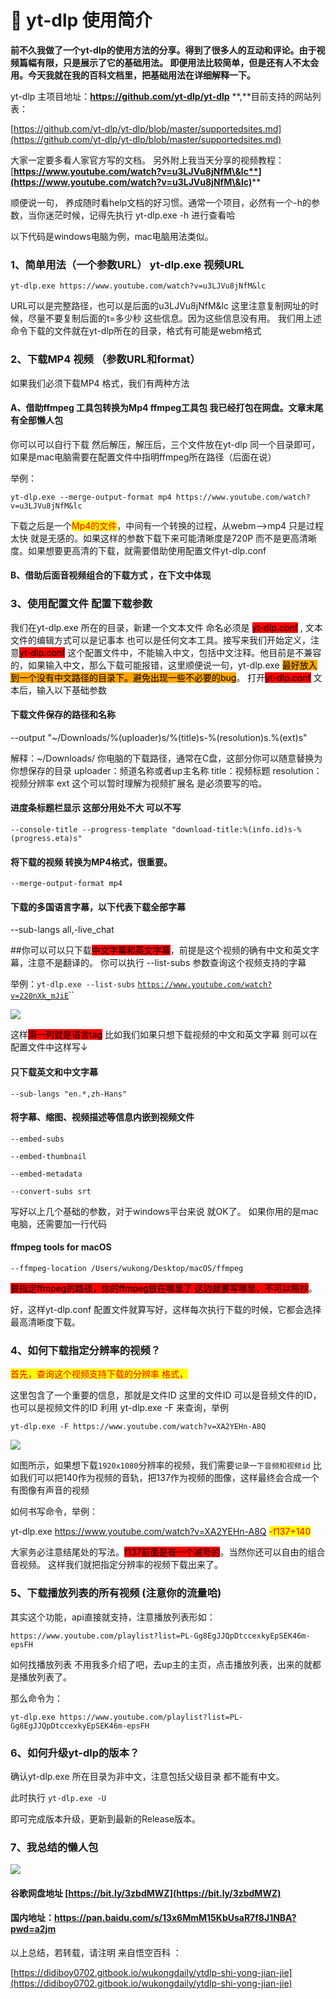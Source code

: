 # 🥳 yt-dlp 使用简介

&#x20;      **前不久我做了一个yt-dlp的使用方法的分享。得到了很多人的互动和评论。由于视频篇幅有限，只是展示了它的基础用法。 即便用法比较简单，但是还有人不太会用。今天我就在我的百科文档里，把基础用法在详细解释一下。**

yt-dlp 主项目地址：**https://github.com/yt-dlp/yt-dlp** **,**目前支持的网站列表：

[https://github.com/yt-dlp/yt-dlp/blob/master/supportedsites.md](https://github.com/yt-dlp/yt-dlp/blob/master/supportedsites.md)

大家一定要多看人家官方写的文档。 另外附上我当天分享的视频教程：[**https://www.youtube.com/watch?v=u3LJVu8jNfM\&lc**](https://www.youtube.com/watch?v=u3LJVu8jNfM\&lc)****

顺便说一句， 养成随时看help文档的好习惯。通常一个项目，必然有一个-h的参数，当你迷茫时候，记得先执行 yt-dlp.exe -h 进行查看哈

以下代码是windows电脑为例，mac电脑用法类似。&#x20;

### 1、简单用法（一个参数URL） yt-dlp.exe 视频URL&#x20;

`yt-dlp.exe https://www.youtube.com/watch?v=u3LJVu8jNfM&lc` &#x20;

&#x20;URL可以是完整路径，也可以是后面的u3LJVu8jNfM\&lc 这里注意复制网址的时候，尽量不要复制后面的t=多少秒 这些信息。因为这些信息没有用。 我们用上述命令下载的文件就在yt-dlp所在的目录，格式有可能是webm格式

### 2、下载MP4 视频 （参数URL和format）&#x20;

如果我们必须下载MP4 格式，我们有两种方法&#x20;

#### A、借助ffmpeg 工具包转换为Mp4 ffmpeg工具包 我已经打包在网盘。文章末尾有全部懒人包

你可以可以自行下载 然后解压，解压后，三个文件放在yt-dlp 同一个目录即可，如果是mac电脑需要在配置文件中指明ffmpeg所在路径（后面在说）

举例：&#x20;

`yt-dlp.exe --merge-output-format mp4 https://www.youtube.com/watch?v=u3LJVu8jNfM&lc`

下载之后是一个<mark style="color:red;">Mp4的文件</mark>，中间有一个转换的过程，从webm——>mp4 只是过程太快 就是无感的。如果这样的参数下载下来可能清晰度是720P 而不是更高清晰度。如果想要更高清的下载，就需要借助使用配置文件yt-dlp.conf

#### B、借助后面音视频组合的下载方式 ，在下文中体现

### 3、使用配置文件 配置下载参数

我们在yt-dlp.exe 所在的目录，新建一个文本文件 命名必须是 <mark style="background-color:red;">yt-dlp.conf</mark> , 文本文件的编辑方式可以是记事本 也可以是任何文本工具。接写来我们开始定义，注意<mark style="background-color:red;">yt-dlp.conf</mark> 这个配置文件中，不能输入中文，包括中文注释。他目前是不兼容的，如果输入中文，那么下载可能报错，这里顺便说一句，yt-dlp.exe <mark style="background-color:orange;">最好放入到一个没有中文路径的目录下。避免出现一些不必要的bug</mark>。 打开<mark style="background-color:red;">yt-dlp.conf</mark> 文本后，输入以下基础参数

#### 下载文件保存的路径和名称

\--output "\~/Downloads/%(uploader)s/%(title)s-%(resolution)s.%(ext)s"

解释：\~/Downloads/ 你电脑的下载路径，通常在C盘，这部分你可以随意替换为你想保存的目录 uploader：频道名称或者up主名称 title：视频标题 resolution：视频分辨率 ext 这个可以暂时理解为视频扩展名 是必须要写的哈。

#### 进度条标题栏显示 这部分用处不大 可以不写

`--console-title --progress-template "download-title:%(info.id)s-%(progress.eta)s"`

#### 将下载的视频 转换为MP4格式，很重要。

`--merge-output-format mp4`

#### 下载的多国语言字幕，以下代表下载全部字幕

\--sub-langs all,-live\_chat

\##你可以可以只下载<mark style="background-color:red;">中文字幕和英文字幕</mark>，前提是这个视频的确有中文和英文字幕，注意不是翻译的。 你可以执行 --list-subs 参数查询这个视频支持的字幕&#x20;

举例：`yt-dlp.exe --list-subs` [`https://www.youtube.com/watch?v=220nXk_mJiE`](https://www.youtube.com/watch?v=220nXk\_mJiE)``

![](.gitbook/assets/支持的字幕.png)

这样<mark style="background-color:red;">第一列就是语言tag</mark> 比如我们如果只想下载视频的中文和英文字幕 则可以在配置文件中这样写↓

#### 只下载英文和中文字幕

`--sub-langs "en.*,zh-Hans"`

#### 将字幕、缩图、视频描述等信息内嵌到视频文件

`--embed-subs`&#x20;

`--embed-thumbnail`&#x20;

`--embed-metadata`

&#x20;`--convert-subs srt`

写好以上几个基础的参数，对于windows平台来说 就OK了。 如果你用的是mac电脑，还需要加一行代码

#### ffmpeg tools for macOS

`--ffmpeg-location /Users/wukong/Desktop/macOS/ffmpeg`

<mark style="background-color:red;">要指定ffmpeg的路径，你的ffmpeg放在哪里了 这边就要写哪里，不可以照抄</mark>。

好，这样yt-dlp.conf 配置文件就算写好，这样每次执行下载的时候，它都会选择最高清晰度下载。

### 4、如何下载指定分辨率的视频？

&#x20;<mark style="color:red;">首先，查询这个视频支持下载的分辨率 格式，</mark>

这里包含了一个重要的信息，那就是文件ID 这里的文件ID 可以是音频文件的ID，也可以是视频文件的ID 利用 yt-dlp.exe -F 来查询，举例

`yt-dlp.exe -F https://www.youtube.com/watch?v=XA2YEHn-A8Q`

![](.gitbook/assets/文件支持的分辨率.png)

如图所示，如果想下载`1920x1080`分辨率的视频，我们需要`记录一下音频和视频id` 比如我们可以把140作为视频的音轨，把137作为视频的图像，这样最终会合成一个有图像有声音的视频

&#x20;如何书写命令，举例：

yt-dlp.exe https://www.youtube.com/watch?v=XA2YEHn-A8Q <mark style="color:red;">-f137+140</mark>

大家务必注意结尾处的写法。<mark style="background-color:red;">f137前面是有一个减号的</mark>。当然你还可以自由的组合音视频。 这样我们就把指定分辨率的视频下载出来了。

### 5、下载播放列表的所有视频 (注意你的流量哈)&#x20;

其实这个功能，api直接就支持，注意播放列表形如：

&#x20;`https://www.youtube.com/playlist?list=PL-Gg8EgJJQpDtccexkyEpSEK46m-epsFH`&#x20;

如何找播放列表 不用我多介绍了吧，去up主的主页，点击播放列表，出来的就都是播放列表了。

&#x20;那么命令为：&#x20;

`yt-dlp.exe https://www.youtube.com/playlist?list=PL-Gg8EgJJQpDtccexkyEpSEK46m-epsFH`

### 6、如何升级yt-dlp的版本？&#x20;

确认yt-dlp.exe 所在目录为非中文，注意包括父级目录 都不能有中文。

此时执行 `yt-dlp.exe -U`&#x20;

即可完成版本升级，更新到最新的Release版本。[](https://didiboy0702.gitbook.io/wukongdaily/ytdlp-shi-yong-jian-jie)

### 7、我总结的懒人包

![](.gitbook/assets/懒人包截图.png)

#### 谷歌网盘地址  [https://bit.ly/3zbdMWZ](https://bit.ly/3zbdMWZ)

#### 国内地址：[https://pan.baidu.com/s/13x6MmM15KbUsaR7f8J1NBA?pwd=a2jm ](ytdlp-shi-yong-jian-jie.md#guo-nei-di-zhi-httpspan.baidu.coms13x6mmm15kbusar7f8j1nbapwda2jm)

以上总结，若转载，请注明 来自悟空百科 ：

&#x20;[https://didiboy0702.gitbook.io/wukongdaily/ytdlp-shi-yong-jian-jie](https://didiboy0702.gitbook.io/wukongdaily/ytdlp-shi-yong-jian-jie)



